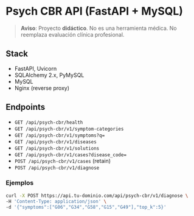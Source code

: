 # Psych CBR API (FastAPI + MySQL)


> **Aviso**: Proyecto **didáctico**. No es una herramienta médica. No reemplaza evaluación clínica profesional.


## Stack
- FastAPI, Uvicorn
- SQLAlchemy 2.x, PyMySQL
- MySQL
- Nginx (reverse proxy)


## Endpoints
- `GET /api/psych-cbr/health`
- `GET /api/psych-cbr/v1/symptom-categories`
- `GET /api/psych-cbr/v1/symptoms?q=`
- `GET /api/psych-cbr/v1/diseases`
- `GET /api/psych-cbr/v1/solutions`
- `GET /api/psych-cbr/v1/cases?disease_code=`
- `POST /api/psych-cbr/v1/cases` (retain)
- `POST /api/psych-cbr/v1/diagnose`


### Ejemplos
```bash
curl -X POST https://api.tu-dominio.com/api/psych-cbr/v1/diagnose \
-H 'Content-Type: application/json' \
-d '{"symptoms":["G06","G34","G58","G15","G49"],"top_k":5}'